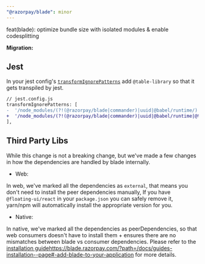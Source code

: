 ```yaml
---
"@razorpay/blade": minor
---
```


feat(blade): optimize bundle size with isolated modules & enable codesplitting

**Migration:**

## Jest

In your jest config's [`transformIgnorePatterns`](https://jestjs.io/docs/configuration#transformignorepatterns-arraystring) add `@table-library` so that it gets transpiled by jest.

```diff
// jest.config.js
transformIgnorePatterns: [
-  '/node_modules/(?!(@razorpay/blade|commander)|uuid|@babel/runtime/)',
+  '/node_modules/(?!(@razorpay/blade|commander)|uuid|@babel/runtime|@table-library/)',
],
```

## Third Party Libs

While this change is not a breaking change, but we've made a few changes in how the dependencies are handled by blade internally. 

- Web: 

In web, we've marked all the dependencies as `external`, that means you don't need to install the peer dependencies manually, 
If you have `@floating-ui/react` in your `package.json` you can safely remove it, yarn/npm will automatically install the appropriate version for you. 

- Native: 

In native, we've marked all the dependencies as peerDependencies, so that web consumers doesn't have to install them + ensures there are no mismatches between blade vs consumer dependencies. 
Please refer to the [installation guide](https://blade.razorpay.com/?path=/docs/guides-installation--page#-add-blade-to-your-application)https://blade.razorpay.com/?path=/docs/guides-installation--page#-add-blade-to-your-application for more details. 
